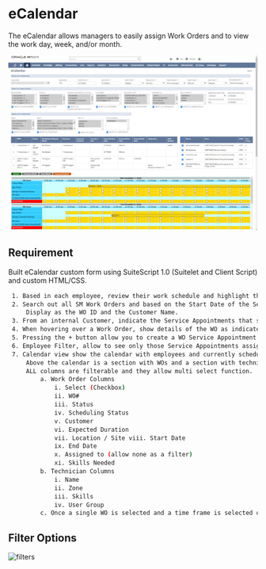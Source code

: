 # eCalendar

The eCalendar allows managers to easily assign Work Orders and to view the work day, week, and/or month.

![demo](/images/port_ecal_cal.jpg)

## Requirement

Built eCalendar custom form using SuiteScript 1.0 (Suitelet and Client Script) and custom HTML/CSS.

   ```bash
    1. Based in each employee, review their work schedule and highlight the times they are not working.
    2. Search out all SM Work Orders and based on the Start Date of the Service Appointment Records, indicate the WO value from the Service Appointment on the Calendar.
        Display as the WO ID and the Customer Name.
    3. From an internal Customer, indicate the Service Appointments that show when the employee is busy or not available.
    4. When hovering over a Work Order, show details of the WO as indicated.
    5. Pressing the + button allow you to create a WO Service Appointment for a WO, or for the employee to performing another task making them unavailable.
    6. Employee Filter, allow to see only those Service Appointments assigned to that employee during the display dates, as well as unassigned Service Appointments which then could be assigned to the employee.
    7. Calendar view show the calendar with employees and currently scheduled WOs.
        Above the calendar is a section with WOs and a section with technician info.
        ALL columns are filterable and they allow multi select function.
            a. Work Order Columns
                i. Select (Checkbox)
                ii. WO#
                iii. Status
                iv. Scheduling Status
                v. Customer
                vi. Expected Duration
                vii. Location / Site viii. Start Date
                ix. End Date
                x. Assigned to (allow none as a filter)
                xi. Skills Needed
            b. Technician Columns
                i. Name
                ii. Zone
                iii. Skills
                iv. User Group
            c. Once a single WO is selected and a time frame is selected on the calendar then user click submit and a Service WO appointment is created.
   ```

## Filter Options

![filters](/images/port_ecal_filters.png)
